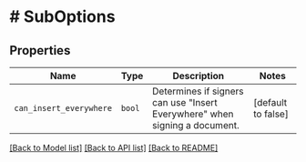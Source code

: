 # # SubOptions



## Properties

Name | Type | Description | Notes
------------ | ------------- | ------------- | -------------
| `can_insert_everywhere` | ```bool``` |  Determines if signers can use &quot;Insert Everywhere&quot; when signing a document.  |  [default to false] |

[[Back to Model list]](../../README.md#models) [[Back to API list]](../../README.md#endpoints) [[Back to README]](../../README.md)
